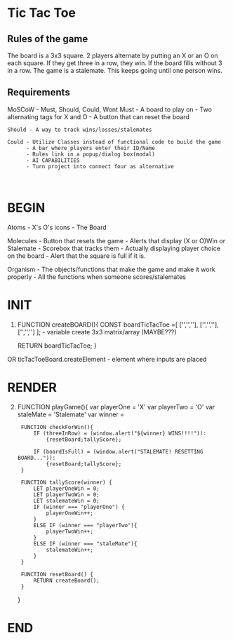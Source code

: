 # Tic Tac Toe
## Rules of the game
The board is a 3x3 square. 2 players alternate by putting an X or an O on each square. If they get three in a row, they win. If the board fills without 3 in a row. The game is a stalemate. This keeps going until one person wins.

## Requirements
MoSCoW - Must, Should, Could, Wont
    Must - A board to play on
         - Two alternating tags for X and O
         - A button that can reset the board

    Should - A way to track wins/losses/stalemates
    
    Could - Utilize Classes instead of functional code to build the game
          - A bar where players enter their ID/Name
          - Rules link in a popup/dialog box(modal)
          - AI CAPABILITIES
          - Turn project into connect four as alternative
<br>

# BEGIN
Atoms - X's O's icons
      - The Board

Molecules - Button that resets the game
          - Alerts that display (X or O)Win or Stalemate
          - Scorebox that tracks them
          - Actually displaying player choice on the board
          - Alert that the square is full if it is.

Organism - The objects/functions that make the game and make it work properly
         - All the functions when someone scores/stalemates
<br>

# INIT

1. FUNCTION createBOARD(){
    CONST boardTicTacToe =[
        ['','',''],
        ['','',''],
        ['','','']
    ]; - variable create 3x3 matrix/array (MAYBE???)

    RETURN boardTicTacToe;
}

OR ticTacToeBoard.createElement
    -<table> element where inputs are placed


# RENDER

2. FUNCTION playGame(){
    var playerOne = 'X'
    var playerTwo = 'O'
    var staleMate = 'Stalemate'
    var winner = 

        FUNCTION checkForWin(){
            IF (threeInRow) = (window.alert("${winner} WINS!!!!")): 
                {resetBoard;tallyScore};

            IF (boardIsFull) = (window.alert("STALEMATE! RESETTING BOARD...")): 
                {resetBoard;tallyScore};
        }   

        FUNCTION tallyScore(winner) {
            LET playerOneWin = 0;
            LET playerTwoWin = 0;
            LET stalemateWin = 0;
            IF (winner === "playerOne") {
                playerOneWin++;
            }
            ELSE IF (winner === "playerTwo"){
                playerTwoWin++;
            }
            ELSE IF (winner === "staleMate"){
                stalemateWin++;
            }
        }

        FUNCTION resetBoard() {
            RETURN createBoard();
        }


   }


# END
